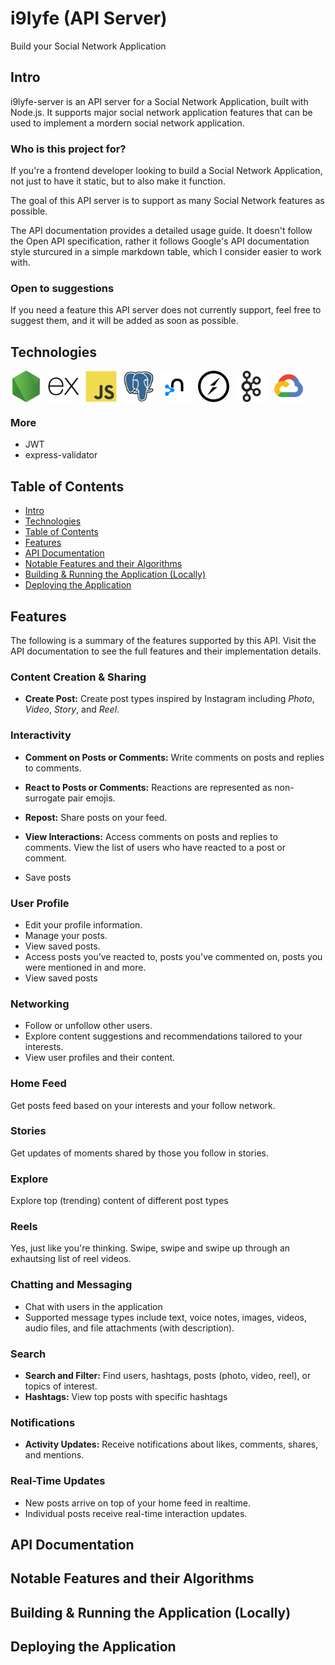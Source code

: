 # i9lyfe (API Server)

Build your Social Network Application

## Intro

i9lyfe-server is an API server for a Social Network Application, built with Node.js. It supports major social network application features that can be used to implement a mordern social network application.

### Who is this project for?

If you're a frontend developer looking to build a Social Network Application, not just to have it static, but to also make it function.

The goal of this API server is to support as many Social Network features as possible.

The API documentation provides a detailed usage guide. It doesn't follow the Open API specification, rather it follows Google's API documentation style sturcured in a simple markdown table, which I consider easier to work with.

### Open to suggestions

If you need a feature this API server does not currently support, feel free to suggest them, and it will be added as soon as possible.

## Technologies

<div style="display: flex;">
<img style="margin-right: 10px" alt="nodejs" width="50" src="./attachments/tech-icons/nodejs-original.svg" />
<img style="margin-right: 10px" alt="express" width="50" src="./attachments/tech-icons/express-original.svg" />
<img style="margin-right: 10px" alt="javascript" width="50" src="./attachments/tech-icons/javascript-original.svg" />
<img style="margin-right: 10px" alt="postgresql" width="50" src="./attachments/tech-icons/postgresql-original.svg" />
<img style="margin-right: 10px" alt="neo4j" width="50" src="./attachments/tech-icons/neo4j-original.svg" />
<img style="margin-right: 10px" alt="socket.io" width="50" src="./attachments/tech-icons/socketio-original.svg" />
<img style="margin-right: 10px" alt="apachekafka" width="50" src="./attachments/tech-icons/apachekafka-original.svg" />
<img style="margin-right: 10px" alt="googlecloud" width="50" src="./attachments/tech-icons/googlecloud-original.svg" />
</div>

### More

- JWT
- express-validator

## Table of Contents

- [Intro](#intro)
- [Technologies](#technologies)
- [Table of Contents](#table-of-contents)
- [Features](#features)
- [API Documentation](#api-documentation)
- [Notable Features and their Algorithms](#notable-features-and-their-algorithms)
- [Building & Running the Application (Locally)](#building--running-the-application-locally)
- [Deploying the Application](#deploying-the-application)

## Features

The following is a summary of the features supported by this API. Visit the API documentation to see the full features and their implementation details.

### Content Creation & Sharing

- **Create Post:** Create post types inspired by Instagram including *Photo*, *Video*, *Story*, and *Reel*.

### Interactivity

- **Comment on Posts or Comments:** Write comments on posts and replies to comments. 

- **React to Posts or Comments:** Reactions are represented as non-surrogate pair emojis.  
- **Repost:** Share posts on your feed.  
- **View Interactions:** Access comments on posts and replies to comments. View the list of users who have reacted to a post or comment.
- Save posts

### User Profile

- Edit your profile information.  
- Manage your posts.
- View saved posts.  
- Access posts you’ve reacted to, posts you've commented on, posts you were mentioned in and more.
- View saved posts

### Networking

- Follow or unfollow other users.  
- Explore content suggestions and recommendations tailored to your interests.  
- View user profiles and their content.

### Home Feed

Get posts feed based on your interests and your follow network.

### Stories

Get updates of moments shared by those you follow in stories.

### Explore

Explore top (trending) content of different post types

### Reels

Yes, just like you're thinking. Swipe, swipe and swipe up through an exhautsing list of reel videos.

### Chatting and Messaging

- Chat with users in the application
- Supported message types include text, voice notes, images, videos, audio files, and file attachments (with description).

### Search

- **Search and Filter:** Find users, hashtags, posts (photo, video, reel), or topics of interest.  
- **Hashtags:** View top posts with specific hashtags

### Notifications

- **Activity Updates:** Receive notifications about likes, comments, shares, and mentions.

### Real-Time Updates

- New posts arrive on top of your home feed in realtime.
- Individual posts receive real-time interaction updates.

## API Documentation

## Notable Features and their Algorithms

## Building & Running the Application (Locally)

## Deploying the Application
